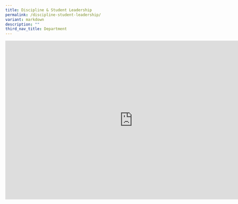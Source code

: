 ```yaml
---
title: Discipline & Student Leadership
permalink: /discipline-student-leadership/
variant: markdown
description: ""
third_nav_title: Department
---
```

<iframe src="https://docs.google.com/presentation/d/e/2PACX-1vR4CWV-cga1J8VacsAeKa08yj1NzdHau-UrV4t698cagctNym8Js5LR8hnuMOkYIhCt__qDjNDJanCY/embed?start=false&amp;loop=false&amp;delayms=3000" frameborder="0" height="498" width="800" allowfullscreen="true"></iframe>